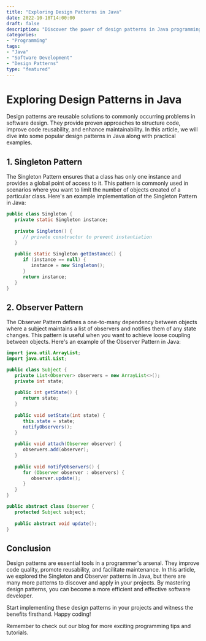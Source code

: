 ```yaml
--- 
title: "Exploring Design Patterns in Java"
date: 2022-10-18T14:00:00
draft: false
description: "Discover the power of design patterns in Java programming."
categories:
- "Programming"
tags:
- "Java"
- "Software Development"
- "Design Patterns"
type: "featured"
---
```


# Exploring Design Patterns in Java

Design patterns are reusable solutions to commonly occurring problems in software design. They provide proven approaches to structure code, improve code reusability, and enhance maintainability. In this article, we will dive into some popular design patterns in Java along with practical examples.

## 1. Singleton Pattern

The Singleton Pattern ensures that a class has only one instance and provides a global point of access to it. This pattern is commonly used in scenarios where you want to limit the number of objects created of a particular class. Here's an example implementation of the Singleton Pattern in Java:

```java
public class Singleton {
   private static Singleton instance;
   
   private Singleton() {
      // private constructor to prevent instantiation
   }
   
   public static Singleton getInstance() {
      if (instance == null) {
         instance = new Singleton();
      }
      return instance;
   }
}
```

## 2. Observer Pattern

The Observer Pattern defines a one-to-many dependency between objects where a subject maintains a list of observers and notifies them of any state changes. This pattern is useful when you want to achieve loose coupling between objects. Here's an example of the Observer Pattern in Java:

```java
import java.util.ArrayList;
import java.util.List;

public class Subject {
   private List<Observer> observers = new ArrayList<>();
   private int state;
   
   public int getState() {
      return state;
   }
   
   public void setState(int state) {
      this.state = state;
      notifyObservers();
   }
   
   public void attach(Observer observer) {
      observers.add(observer);
   }
   
   public void notifyObservers() {
      for (Observer observer : observers) {
         observer.update();
      }
   }
}

public abstract class Observer {
   protected Subject subject;
   
   public abstract void update();
}
```

## Conclusion

Design patterns are essential tools in a programmer's arsenal. They improve code quality, promote reusability, and facilitate maintenance. In this article, we explored the Singleton and Observer patterns in Java, but there are many more patterns to discover and apply in your projects. By mastering design patterns, you can become a more efficient and effective software developer.

Start implementing these design patterns in your projects and witness the benefits firsthand. Happy coding!

Remember to check out our blog for more exciting programming tips and tutorials.
